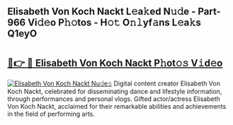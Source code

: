 ## Elisabeth Von Koch Nackt L𝚎a𝚔ed N𝚞𝚍e - Part-966 Vi𝚍𝚎o P𝚑𝚘tos - H𝚘𝚝 O𝚗𝚕yf𝚊ns L𝚎a𝚔s Q1eyO

# <h2><a href="http://kf3082v.oniu.top/?m=Elisabeth+Von+Koch+Nackt">🔗👉 🔴 Elisabeth Von Koch Nackt P𝚑ot𝚘𝚜 V𝚒d𝚎o</a></h2>

[![Elisabeth Von Koch Nackt Nu𝚍e𝚜](https://i.imgur.com/0qMVB7G.gif)](http://kf3082v.oniu.top/?m=Elisabeth+Von+Koch+Nackt)
Digital content creator Elisabeth Von Koch Nackt, celebrated for disseminating dance and lifestyle information, through performances and personal vlogs. Gifted actor/actress Elisabeth Von Koch Nackt, acclaimed for their remarkable abilities and achievements in the field of performing arts.  
